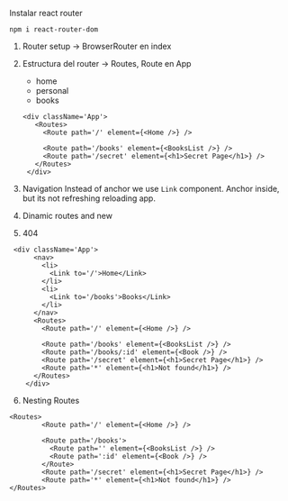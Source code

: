 Instalar react router

```
npm i react-router-dom
```

1. Router setup -> BrowserRouter en index
2. Estructura del router -> Routes, Route en App

   - home
   - personal
   - books

   ```
   <div className='App'>
      <Routes>
        <Route path='/' element={<Home />} />

        <Route path='/books' element={<BooksList />} />
        <Route path='/secret' element={<h1>Secret Page</h1>} />
      </Routes>
    </div>
   ```

3. Navigation
   Instead of anchor we use `Link` component. Anchor inside, but its not refreshing reloading app.
4. Dinamic routes and new
5. 404

```
 <div className='App'>
      <nav>
        <li>
          <Link to='/'>Home</Link>
        </li>
        <li>
          <Link to='/books'>Books</Link>
        </li>
      </nav>
      <Routes>
        <Route path='/' element={<Home />} />

        <Route path='/books' element={<BooksList />} />
        <Route path='/books/:id' element={<Book />} />
        <Route path='/secret' element={<h1>Secret Page</h1>} />
        <Route path='*' element={<h1>Not found</h1>} />
      </Routes>
    </div>
```

6. Nesting Routes

```
<Routes>
        <Route path='/' element={<Home />} />

        <Route path='/books'>
          <Route path='' element={<BooksList />} />
          <Route path=':id' element={<Book />} />
        </Route>
        <Route path='/secret' element={<h1>Secret Page</h1>} />
        <Route path='*' element={<h1>Not found</h1>} />
</Routes>
```
